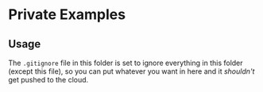 # Private Examples

## Usage

The `.gitignore` file in this folder is set to ignore everything in this folder (except this file), so you can put whatever you want in here and it *shouldn't* get pushed to the cloud.

